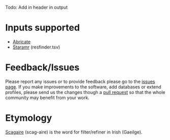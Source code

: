 
Todo:
Add in header in output

# Inputs supported
* [Abricate](https://github.com/tseemann/abricate)
* [Staramr](https://github.com/phac-nml/staramr) (resfinder.tsv)



# Feedback/Issues
Please report any issues or to provide feedback please go to the [issues page](https://github.com/quadram-institute-bioscience/scagaire/issues). If you make improvements to the software, add databases or extend profiles, please send us the changes though a [pull request](https://github.com/quadram-institute-bioscience/scagaire/pulls) so that the whole community may benefit from your work.

# Etymology
[Scagaire](https://www.teanglann.ie/en/eid/Scagaire) (scag-aire) is the word for filter/refiner in Irish (Gaeilge). 
